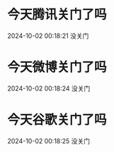 # 今天腾讯关门了吗

2024-10-02 00:18:21 没关门

# 今天微博关门了吗

2024-10-02 00:18:24 没关门

# 今天谷歌关门了吗

2024-10-02 00:18:25 没关门

